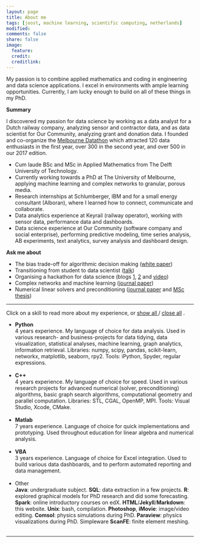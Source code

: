 ```yaml
---
layout: page
title: About me
tags: [joost, machine learning, scientific computing, netherlands]
modified: 
comments: false
share: false
image:
  feature: 
  credit: 
  creditlink: 
---
```


[//]: <> (Ethnography of Data: learning about the social context behind our data. Include qualitative insights and treat systems less like an “experimental black box”.)




My passion is to combine applied mathematics and coding in engineering and data science applications. I excel in environments with ample learning opportunities. Currently, I am lucky enough to build on all of these things in my PhD.

**Summary**

I discovered my passion for data science by working as a data analyst for a Dutch railway company, analyzing sensor and contractor data, and as data scientist for Our Community, analyzing grant and donation data. I founded and co-organize the [Melbourne Datathon](http://www.datasciencemelbourne.com/datathon) which attracted 120 data enthusiasts in the first year, over 300 in the second year, and over 500 in our 2017 edition.

- Cum laude BSc and MSc in Applied Mathematics from The Delft University of Technology.
- Currently working towards a PhD at The University of Melbourne, applying machine learning and complex networks to granular, porous media.
- Research internships at Schlumberger, IBM and for a small energy consultant (Alboran), where I learned how to connect, communicate and collaborate.
- Data analytics experience at Keyrail (railway operator), working with sensor data, performance data and dashboards. 
- Data science experience at Our Community (software company and social enterprise), performing predictive modeling, time series analysis, AB experiments, text analytics, survey analysis and dashboard design.

**Ask me about**
- The bias trade-off for algorithmic decision making ([white paper](https://www.ourcommunity.com.au/general/general_article.jsp?articleid=7388))
- Transitioning from student to data scientist ([talk](http://joosthvanderlinden.github.io/meetup-talk/))
- Organising a hackathon for data science (blogs [1](http://joosthvanderlinden.github.io/datathon-story/), [2](http://joosthvanderlinden.github.io/datathon-tips/) and [video](http://joosthvanderlinden.github.io/datathon-video/))
- Complex networks and machine learning ([journal paper](http://dx.doi.org/10.1103/PhysRevE.94.022904))
- Numerical linear solvers and preconditioning ([journal paper](http://dx.doi.org/10.1016/j.jcp.2015.10.016) and [MSc thesis](http://repository.tudelft.nl/view/ir/uuid:47cbb291-6b1e-4572-b384-f79a8cf7e535/))

---
Click on a skill to read more about my experience, or 
<span style="cursor:hand; cursor:pointer" onClick="openAll()">
  <u> show all </u>
</span> 
/
<span style="cursor:hand; cursor:pointer" onClick="closeAll()">
  <u> close all</u>
</span>
. 

- <div onClick="openClose_skill('p1')" style="cursor:hand; cursor:pointer"><b>Python</b></div><div id="p1" class="texter"> 4 years experience. My language of choice for data analysis. Used in various research- and business-projects for data tidying, data visualization, statistical analyses, machine learning, graph analytics, information retrieval. Libraries: numpy, scipy, pandas, scikit-learn, networkx, matplotlib, seaborn, rpy2. Tools: iPython, Spyder, regular expressions.<br /><br /></div>

- <div onClick="openClose_skill('p2')" style="cursor:hand; cursor:pointer"><b>C++</b></div><div id="p2" class="texter"> 4 years experience. My language of choice for speed. Used in various research projects for advanced numerical (solver, preconditioning) algorithms, basic graph search algorithms, computational geometry and parallel computation. Libraries: STL, CGAL, OpenMP, MPI. Tools: Visual Studio, Xcode, CMake.<br /><br /></div>
 
- <div onClick="openClose_skill('p3')" style="cursor:hand; cursor:pointer"><b>Matlab</b></div><div id="p3" class="texter"> 7 years experience. Language of choice for quick implementations and prototyping. Used throughout education for linear algebra and numerical analysis.<br /><br /></div>

- <div onClick="openClose_skill('p4')" style="cursor:hand; cursor:pointer"><b>VBA</b></div><div id="p4" class="texter"> 3 years experience. Language of choice for Excel integration. Used to build various data dashboards, and to perform automated reporting and data management. <br /><br /></div>

- <div onClick="openClose_skill('p5')" style="cursor:hand; cursor:pointer">Other</div><div id="p5" class="texter">
  <b>Java</b>: undergraduate subject. <b>SQL</b>: data extraction in a few projects. <b>R</b>: explored graphical models for PhD research and did some forecasting. <b>Spark</b>: online introductory courses on edX. <b>HTML</b>/<b>Jekyll</b>/<b>Markdown</b>: this website. <b>Unix</b>: bash, compilation. <b>Photoshop</b>, <b>iMovie</b>: image/video editing. <b>Comsol</b>: physics simulations during PhD. <b>Paraview</b>: physics visualizations during PhD. Simpleware <b>ScanFE</b>: finite element meshing. <br /><br /></div>
---
